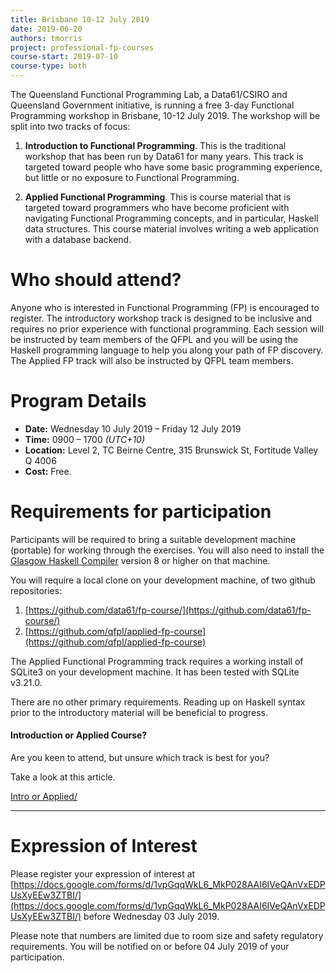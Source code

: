 ```yaml
---
title: Brisbane 10-12 July 2019
date: 2019-06-20
authors: tmorris
project: professional-fp-courses
course-start: 2019-07-10
course-type: both
---
```


The Queensland Functional Programming Lab, a Data61/CSIRO and Queensland Government initiative, is running a free 3-day Functional Programming workshop in Brisbane, 10-12 July 2019. The workshop will be split into two tracks of focus:

1. **Introduction to Functional Programming**. This is the traditional workshop that has been run by Data61 for many years. This track is targeted toward people who have some basic programming experience, but little or no exposure to Functional Programming.

2. **Applied Functional Programming**. This is course material that is targeted toward programmers who have become proficient with navigating Functional Programming concepts, and in particular, Haskell data structures. This course material involves writing a web application with a database backend.

# Who should attend?

Anyone who is interested in Functional Programming (FP) is encouraged to register. The introductory workshop track is designed to be inclusive and requires no prior experience with functional programming.  Each session will be instructed by team members of the QFPL and you will be using the Haskell programming language to help you along your path of FP discovery. The Applied FP track will also be instructed by QFPL team members.

# Program Details

* **Date:** Wednesday 10 July 2019 – Friday 12 July 2019
* **Time:** 0900 – 1700 *(UTC+10)*
* **Location:** Level 2, TC Beirne Centre, 315 Brunswick St, Fortitude Valley Q 4006
* **Cost:** Free.

# Requirements for participation

Participants will be required to bring a suitable development machine
(portable) for working through the exercises. You will also need to install the [Glasgow Haskell Compiler](http://www.haskell.org/ghc/) version 8 or higher on that machine.

You will require a local clone on your development machine, of two github repositories:

1. [https://github.com/data61/fp-course/](https://github.com/data61/fp-course/)
2. [https://github.com/qfpl/applied-fp-course](https://github.com/qfpl/applied-fp-course)

The Applied Functional Programming track requires a working install of
SQLite3 on your development machine. It has been tested with SQLite v3.21.0.

There are no other primary requirements. Reading up on Haskell syntax prior to the introductory material will be beneficial to progress.

#### Introduction or Applied Course?

Are you keen to attend, but unsure which track is best for you?

Take a look at this article.

[Intro or Applied/](/posts/intro-or-applied/)

----

# Expression of Interest

Please register your expression of interest at [https://docs.google.com/forms/d/1vpGqqWkL6_MkP028AAI6IVeQAnVxEDPUsXyEEw3ZTBI/](https://docs.google.com/forms/d/1vpGqqWkL6_MkP028AAI6IVeQAnVxEDPUsXyEEw3ZTBI/)
before
Wednesday 03 July 2019.

Please note that numbers are limited due to room size and safety regulatory requirements. You will be notified on or before 04 July 2019 of your participation.
